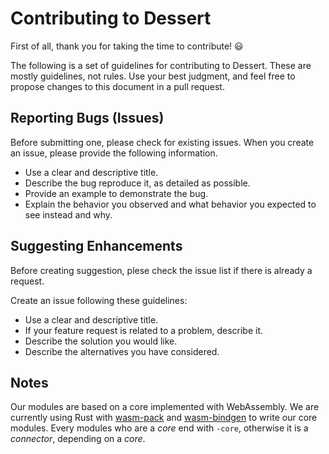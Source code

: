 # Contributing to Dessert

First of all, thank you for taking the time to contribute! :smiley:

The following is a set of guidelines for contributing to Dessert. These are mostly guidelines, not rules. Use your best judgment, and feel free to propose changes to this document in a pull request.

## Reporting Bugs (Issues)

Before submitting one, please check for existing issues. When you create an issue, please provide the following information.
* Use a clear and descriptive title.
* Describe the bug reproduce it, as detailed as possible.
* Provide an example to demonstrate the bug.
* Explain the behavior you observed and what behavior you expected to see instead and why.


## Suggesting Enhancements

Before creating suggestion, plese check the issue list if there is already a request.

Create an issue following these guidelines:
* Use a clear and descriptive title.
* If your feature request is related to a problem, describe it.
* Describe the solution you would like.
* Describe the alternatives you have considered.


## Notes

Our modules are based on a core implemented with WebAssembly. We are currently using Rust with [wasm-pack] and [wasm-bindgen] to write our core modules. Every modules who are a *core* end with `-core`, otherwise it is a *connector*, depending on a *core*.

[wasm-pack]: https://github.com/rustwasm/wasm-pack
[wasm-bindgen]: https://github.com/rustwasm/wasm-bindgen